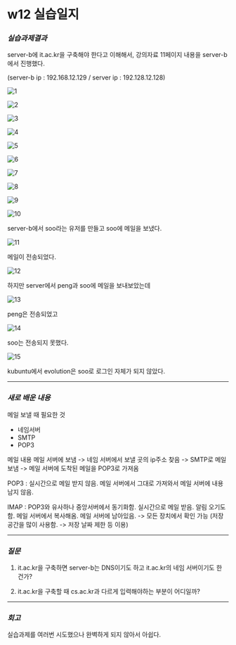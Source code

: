 # w12 실습일지
### _실습과제결과_

server-b에 it.ac.kr을 구축해야 한다고 이해해서, 강의자료 11페이지 내용을 server-b에서 진행했다.

(server-b ip : 192.168.12.129 / server ip : 192.128.12.128)

![1](https://user-images.githubusercontent.com/79977182/119296619-4b555f80-bc94-11eb-8789-b51f6c470a97.PNG)

![2](https://user-images.githubusercontent.com/79977182/119296621-4bedf600-bc94-11eb-9af0-5f39c59b5bb6.PNG)

![3](https://user-images.githubusercontent.com/79977182/119296622-4c868c80-bc94-11eb-9cd1-0f43f1acf9c0.PNG)

![4](https://user-images.githubusercontent.com/79977182/119296623-4c868c80-bc94-11eb-8fe2-12832a493778.PNG)

![5](https://user-images.githubusercontent.com/79977182/119296627-4d1f2300-bc94-11eb-8de7-a4c7baec725e.PNG)

![6](https://user-images.githubusercontent.com/79977182/119296629-4d1f2300-bc94-11eb-9483-e17a64a01d68.PNG)

![7](https://user-images.githubusercontent.com/79977182/119296631-4db7b980-bc94-11eb-9fe8-8a8424752281.PNG)

![8](https://user-images.githubusercontent.com/79977182/119296632-4db7b980-bc94-11eb-9315-9e19b023ca16.PNG)

![9](https://user-images.githubusercontent.com/79977182/119296634-4e505000-bc94-11eb-94ab-fdf410522328.PNG)

![10](https://user-images.githubusercontent.com/79977182/119296635-4e505000-bc94-11eb-8414-6f436be64f72.PNG)

server-b에서 soo라는 유저를 만들고 soo에 메일을 보냈다.

![11](https://user-images.githubusercontent.com/79977182/119296636-4ee8e680-bc94-11eb-8317-fd8990255fa6.PNG)

메일이 전송되었다.

![12](https://user-images.githubusercontent.com/79977182/119296638-4ee8e680-bc94-11eb-9d6f-09165610aa3a.PNG)

하지만 server에서 peng과 soo에 메일을 보내보았는데

![13](https://user-images.githubusercontent.com/79977182/119296639-4f817d00-bc94-11eb-9e1a-ececf1b16cd0.PNG)

peng은 전송되었고

![14](https://user-images.githubusercontent.com/79977182/119296641-501a1380-bc94-11eb-8eff-baa5ba4cf44e.PNG)

soo는 전송되지 못했다.

![15](https://user-images.githubusercontent.com/79977182/119296644-501a1380-bc94-11eb-893f-1a826228d551.PNG)

kubuntu에서 evolution은 soo로 로그인 자체가 되지 않았다.

------
### _새로 배운 내용_

메일 보낼 때 필요한 것
- 네임서버
- SMTP
- POP3

메일 내용 메일 서버에 보냄 -> 네임 서버에서 보낼 곳의 ip주소 찾음 -> SMTP로 메일 보냄 -> 메일 서버에 도착된 메일을 POP3로 가져옴

POP3 : 실시간으로 메일 받지 않음. 메일 서버에서 그대로 가져와서 메일 서버에 내용 남지 않음.

IMAP : POP3와 유사하나 중앙서버에서 동기화함. 실시간으로 메일 받음. 알림 오기도 함. 메일 서버에서 복사해옴. 메일 서버에 남아있음. -> 모든 장치에서 확인 가능 (저장공간을 많이 사용함. -> 저장 날짜 제한 등 이용)

---------
### _질문_

1. it.ac.kr을 구축하면 server-b는 DNS이기도 하고 it.ac.kr의 네임 서버이기도 한 건가?

2. it.ac.kr을 구축할 때 cs.ac.kr과 다르게 입력해야하는 부분이 어디일까?

-----
### _회고_

실습과제를 여러번 시도했으나 완벽하게 되지 않아서 아쉽다.